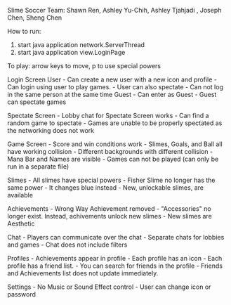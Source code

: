 Slime Soccer
Team: Shawn Ren, Ashley Yu-Chih, Ashley Tjahjadi , Joseph Chen, Sheng Chen


How to run: 
1. start java application network.ServerThread
2. start java application view.LoginPage

To play:
arrow keys to move, p to use special powers

Login Screen
   User
      - Can create a new user with a new icon and profile
      - Can login using user to play games.
      - User can also spectate
      - Can not log in the same person at the same time
   Guest
      - Can enter as Guest
      - Guest can spectate games

Spectate Screen
      - Lobby chat for Spectate Screen works
      - Can find a random game to spectate
      - Games are unable to be properly spectated as the networking does not work

Game Screen
      - Score and win conditions work
      - Slimes, Goals, and Ball all have working collision
      - Different backgrounds with different collision
      - Mana Bar and Names are visible
      - Games can not be played (can only be run in a separate file)

Slimes
      - All slimes have special powers
         - Fisher Slime no longer has the same power - It changes blue instead
      - New, unlockable slimes, are available

Achievements
      - Wrong Way Achievement removed
      - "Accessories" no longer exist. Instead, achivements unlock new slimes
      - New slimes are Aesthetic

Chat
      - Players can communicate over the chat
      - Separate chats for lobbies and games
      - Chat does not include filters

Profiles
      - Achievements appear in profile
      - Each profile has an icon
      - Each profile has a friend list.
      - You can search for friends in the profile
      - Friends and Achievements list does not update immediately.

Settings
      - No Music or Sound Effect control
      - User can change icon or password
